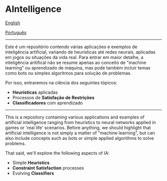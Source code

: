 # AIntelligence

[English](#lang_en)

[Português](#lang_pt)

<hr>

<a name="lang_pt"></a>

Este é um repositório contendo várias aplicações e exemplos de inteligência artificial, variando de heurísticas até redes neurais, aplicadas em jogos ou situações da vida real. Para entrar em maior detalhe, a inteligência aritifical não se resume apenas ao conceito de "machine learning" ou aprendizado de máquina, mas pode também incluir temas como bots ou simples algoritmos para solução de problemas.

Por isso, entraremos na ciência dos seguintes tópicos:

- **Heurísticas** aplicadas
- Processos de **Satisfação de Restrições**
- **Classificadores** com aprendizado

<hr> 
<a name="lang_en"></a>

This is a repository containing various applications and examples of artificial intelligence ranging from heuristics to neural networks applied in games or 'real life' scenarios. Before anything, we should highlight that artificial intelligence is not simply a matter of "machine learning", but can also include concepts such as bots or simple applied algorithms to solve problems.

That said, we'll explore the following aspects of IA:

- Simple **Heuristics**
- **Constraint Satisfaction** processes 
- Evolving **Classifiers**  

